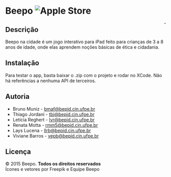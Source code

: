 # Beepo ![Apple Store](https://db.tt/Fsb4RsR1)

<img align="right" alt="Beepo" src="http://s13.postimg.org/9aayfdduv/tela_inicio.png" style="width: 5px;">

## Descrição

Beepo na cidade é um jogo interativo para iPad feito para crianças de 3 a 8 anos de idade, onde elas aprendem noções básicas de ética e cidadania.

## Instalação

Para testar o app, basta baixar o .zip com o projeto e rodar no XCode. Não há referências a nenhuma API de terceiros.

## Autoria

* Bruno Muniz - <bmaf@bepid.cin.ufpe.br>
* Thiago Jordani - <tbj@bepid.cin.ufpe.br>
* Letícia Reghert - <lvr@bepid.cin.ufpe.br>
* Renata Motta - <rmm5@bepid.cin.ufpe.br>
* Lays Lucena - <llrb@bepid.cin.ufpe.br>
* Viviane Barros - <vepb@bepid.cin.ufpe.br>

## Licença

&copy; 2015 Beepo. __Todos os direitos reservados__<br />
Ícones e vetores por Freepik e Equipe Beepo
